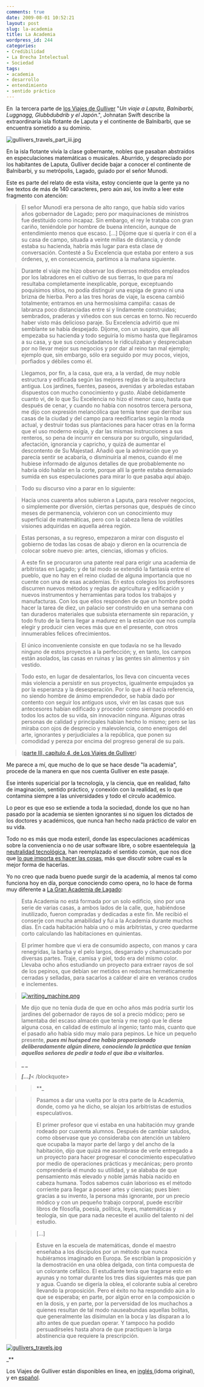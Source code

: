 ```yaml
---
comments: true
date: 2009-08-01 10:52:21
layout: post
slug: la-academia
title: La Academia
wordpress_id: 244
categories:
- Credibilidad
- La Brecha Intelectual
- Sociedad
tags:
- academia
- desarrollo
- entendimiento
- sentido práctico
---
```





En  la tercera parte de [los Viajes de Gulliver](http://es.wikisource.org/wiki/Los_viajes_de_Gulliver) "_Un viaje a Laputa, Balnibarbi, Luggnagg, Glubbdubdrib y el Japón_.", Johnatan Swift describe la extraordinaria isla flotante de Laputa y el continente de Balnibarbi, que se encuentra sometido a su dominio.


![gullivers_travels_part_iii.jpg](/images/gullivers_travels_part_iii-thumb-300x163-639.jpg)


En la isla flotante vivía la clase gobernante, nobles que pasaban abstraidos en especulaciones matemáticas o musicales. Aburrido, y despreciado por los habitantes de Laputa, Gulliver decide bajar a conocer el continente de Balnibarbi, y su metrópolis, Lagado, guiado por el señor Munodi.







Este es parte del relato de esta visita, estoy conciente que la gente ya no lee textos de más de 140 caracteres, pero aún así, los invito a leer este fragmento con atención:





> El señor Munodi era persona de alto rango, que había sido varios años gobernador de Lagado; pero por maquinaciones de ministros fue destituido como incapaz. Sin embargo, el rey le trataba con gran cariño, teniéndole por hombre de buena intención, aunque de entendimiento menos que escaso. [...] Díjome que si quería ir con él a su casa de campo, situada a veinte millas de distancia, y donde estaba su hacienda, habría más lugar para esta clase de conversación. Contesté a Su Excelencia que estaba por entero a sus órdenes, y, en consecuencia, partimos a la mañana siguiente.




> 





> Durante el viaje me hizo observar los diversos métodos empleados por los labradores en el cultivo de sus tierras, lo que para mí resultaba completamente inexplicable, porque, exceptuando poquísimos sitios, no podía distinguir una espiga de grano ni una brizna de hierba. Pero a las tres horas de viaje, la escena cambió totalmente; entramos en una hermosísima campiña: casas de labranza poco distanciadas entre sí y lindamente construidas; sembrados, praderas y viñedos con sus cercas en torno. No recuerdo haber visto más delicioso paraje. Su Excelencia advirtió que mi semblante se había despejado. Díjome, con un suspiro, que allí empezaba su hacienda y todo seguiría lo mismo hasta que llegáramos a su casa, y que sus conciudadanos le ridiculizaban y despreciaban por no llevar mejor sus negocios y por dar al reino tan mal ejemplo; ejemplo que, sin embargo, sólo era seguido por muy pocos, viejos, porfiados y débiles como él.




> 





> Llegamos, por fin, a la casa, que era, a la verdad, de muy noble estructura y edificada según las mejores reglas de la arquitectura antigua. Los jardines, fuentes, paseos, avenidas y arboledas estaban dispuestos con mucho conocimiento y gusto. Alabé debidamente cuanto vi, de lo que Su Excelencia no hizo el menor caso, hasta que después de cenar, y cuando no había con nosotros tercera persona, me dijo con expresión melancólica que temía tener que derribar sus casas de la ciudad y del campo para reedificarlas según la moda actual, y destruir todas sus plantaciones para hacer otras en la forma que el uso moderno exigía, y dar las mismas instrucciones a sus renteros, so pena de incurrir en censura por su orgullo, singularidad, afectación, ignorancia y capricho, y quizá de aumentar el descontento de Su Majestad. Añadió que la admiración que yo parecía sentir se acabaría, o disminuiría al menos, cuando él me hubiese informado de algunos detalles de que probablemente no habría oído hablar en la corte, porque allí la gente estaba demasiado sumida en sus especulaciones para mirar lo que pasaba aquí abajo.




> 





> Todo su discurso vino a parar en lo siguiente:




> 





> Hacía unos cuarenta años subieron a Laputa, para resolver negocios, o simplemente por diversión, ciertas personas que, después de cinco meses de permanencia, volvieron con un conocimiento muy superficial de matemáticas, pero con la cabeza llena de volátiles visiones adquiridas en aquella aérea región.




> 


> Estas personas, a su regreso, empezaron a mirar con disgusto el gobierno de todas las cosas de abajo y dieron en la ocurrencia de colocar sobre nuevo pie: artes, ciencias, idiomas y oficios.




> 


> A este fin se procuraron una patente real para erigir una academia de arbitristas en Lagado; y de tal modo se extendió la fantasía entre el pueblo, que no hay en el reino ciudad de alguna importancia que no cuente con una de esas academias. En estos colegios los profesores discurren nuevos métodos y reglas de agricultura y edificación y nuevos instrumentos y herramientas para todos los trabajos y manufacturas. Con los que ellos responden de que un hombre podrá hacer la tarea de diez, un palacio ser construido en una semana con tan duraderos materiales que subsista eternamente sin reparación, y todo fruto de la tierra llegar a madurez en la estación que nos cumpla elegir y producir cien veces más que en el presente, con otros innumerables felices ofrecimientos.




> 


> El único inconveniente consiste en que todavía no se ha llevado ninguno de estos proyectos a la perfección; y, en tanto, los campos están asolados, las casas en ruinas y las gentes sin alimentos y sin vestido.




> 


> Todo esto, en lugar de desalentarlos, los lleva con cincuenta veces más violencia a persistir en sus proyectos, igualmente empujados ya por la esperanza y la desesperación. Por lo que a él hacía referencia, no siendo hombre de ánimo emprendedor, se había dado por contento con seguir los antiguos usos, vivir en las casas que sus antecesores habían edificado y proceder como siempre procedió en todos los actos de su vida, sin innovación ninguna. Algunas otras personas de calidad y principales habían hecho lo mismo; pero se las miraba con ojos de desprecio y malevolencia, como enemigos del arte, ignorantes y perjudiciales a la república, que ponen su comodidad y pereza por encima del progreso general de su país.




> ([parte III, capítulo 4, de Los Viajes de Gulliver](http://es.wikisource.org/wiki/Los_viajes_de_Gulliver:_Parte_III,_Cap%C3%ADtulo_IV))




Me parece a mí, que mucho de lo que se hace desde "la academia", procede de la manera en que nos cuenta Gulliver en este pasaje.




Ese interés supericial por la tecnología, y la ciencia, que en realidad, falto de imaginación, sentido práctico, y conexión con la realidad, es lo que contamina siempre a las universidades y todo el círculo académico.




Lo peor es que eso se extiende a toda la sociedad, donde los que no han pasado por la academia se sienten ignorantes si no siguen los dictados de los doctores y académicos, que nunca han hecho nada práctico de valor en su vida.




Todo no es más que moda esteril, donde las especulaciones académicas sobre la conveniencia o no de usar software libre, o sobre esaentelequia  [la neutralidad tecnológica](http://www.mop.cl/noticias/200907/090731_bitar.htm), han reemplazado el sentido común, que nos dice que [lo que importa es hacer las cosas](http://www.lnds.net/2008/08/la-leccion-de-ceramica.html), más que discutir sobre cual es la mejor forma de hacerlas.




Yo no creo que nada bueno puede surgir de la academia, al menos tal como funciona hoy en día, porque conociendo como opera, no lo hace de forma muy diferente a [La Gran Academia de Lagado](http://es.wikisource.org/wiki/Los_viajes_de_Gulliver:_Parte_III,_Cap%C3%ADtulo_V):




> Esta Academia no está formada por un solo edificio, sino por una serie de varias casas, a ambos lados de la calle, que, habiéndose inutilizado, fueron compradas y dedicadas a este fin. Me recibió el conserje con mucha amabilidad y fui a la Academia durante muchos días. En cada habitación había uno o más arbitristas, y creo quedarme corto calculando las habitaciones en quinientas.




> 





> El primer hombre que vi era de consumido aspecto, con manos y cara renegridas, la barba y el pelo largos, desgarrado y chamuscado por diversas partes. Traje, camisa y piel, todo era del mismo color. Llevaba ocho años estudiando un proyecto para extraer rayos de sol de los pepinos, que debían ser metidos en redomas herméticamente cerradas y selladas, para sacarlos a caldear el aire en veranos crudos e inclementes. 




> [![writing_machine.png](/images/writing_machine-thumb-400x421-643.png)](http://www.lnds.net/images/writing_machine.png)




> Me dijo que no tenía duda de que en ocho años más podría surtir los jardines del gobernador de rayos de sol a precio módico; pero se lamentaba del escaso almacén que tenía y me rogó que le diese alguna cosa, en calidad de estímulo al ingenio; tanto más, cuanto que el pasado año había sido muy malo para pepinos. Le hice un pequeño presente, _**pues mi huésped me había proporcionado deliberadamente algún dinero, conociendo **__**la práctica que tenían aquellos señores de pedir a todo el que iba a visitarlos**__**.**_




> **_
_**




> **_[...]_**<
/blockquote>

>
>> **_

>> 
>> Pasamos a dar una vuelta por la otra parte de la Academia, donde, como ya he dicho, se alojan los arbitristas de estudios especulativos.
>> 
>> 

>> 
>> El primer profesor que vi estaba en una habitación muy grande rodeado por cuarenta alumnos. Después de cambiar saludos, como observase que yo consideraba con atención un tablero que ocupaba la mayor parte del largo y del ancho de la habitación, dijo que quizá me asombrase de verle entregado a un proyecto para hacer progresar el conocimiento especulativo por medio de operaciones prácticas y mecánicas; pero pronto comprendería el mundo su utilidad, y se alababa de que pensamiento más elevado y noble jamás había nacido en cabeza humana. Todos sabemos cuán laborioso es el método corriente para llegar a poseer artes y ciencias; pues bien: gracias a su invento, la persona más ignorante, por un precio módico y con un pequeño trabajo corporal, puede escribir libros de filosofía, poesía, política, leyes, matemáticas y teología, sin que para nada necesite el auxilio del talento ni del estudio.
>> 
>> 

>> 
>> [...]
>> 
>> 

>> 
>> Estuve en la escuela de matemáticas, donde el maestro enseñaba a los discípulos por un método que nunca hubiéramos imaginado en Europa. Se escribían la proposición y la demostración en una oblea delgada, con tinta compuesta de un colorante cefálico. El estudiante tenía que tragarse esto en ayunas y no tomar durante los tres días siguientes más que pan y agua. Cuando se digería la oblea, el colorante subía al cerebro llevando la proposición. Pero el éxito no ha respondido aún a lo que se esperaba; en parte, por algún error en la composición o en la dosis, y en parte, por la perversidad de los muchachos a quienes resultan de tal modo nauseabundas aquellas bolitas, que generalmente las disimulan en la boca y las disparan a lo alto antes de que puedan operar. Y tampoco ha podido persuadírseles hasta ahora de que practiquen la larga abstinencia que requiere la prescripción.
>> 
>> 

>> 
>> 
[![gullivers_travels.jpg](/images/gullivers_travels-thumb-300x249-641.jpg)](http://www.lnds.net/images/gullivers_travels.jpg)

>> 
>> 

_**
> 
> 
Los Viajes de Gulliver están disponibles en linea, en [inglés ](http://www.gutenberg.org/etext/829)(idoma original), y en [español](http://es.wikisource.org/wiki/Los_viajes_de_Gulliver).

